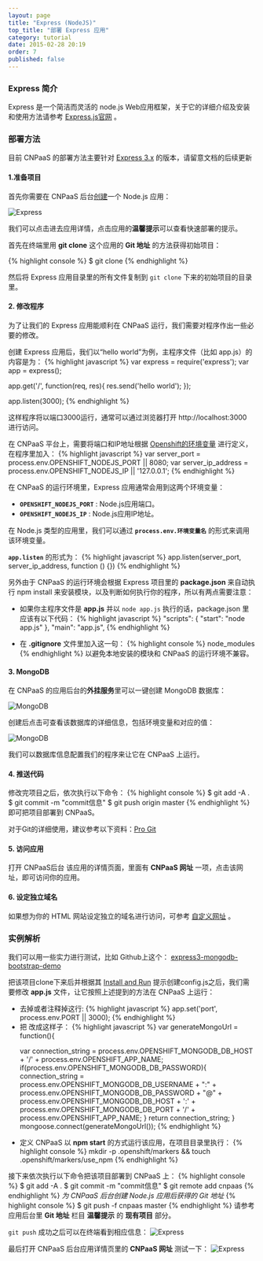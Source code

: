 ```yaml
---
layout: page
title: "Express (NodeJS)"
top_title: "部署 Express 应用"
category: tutorial
date: 2015-02-28 20:19
order: 7
published: false
---
```

### Express 简介
Express 是一个简洁而灵活的 node.js Web应用框架，关于它的详细介绍及安装和使用方法请参考 [Express.js官网] 。

### 部署方法
目前 CNPaaS 的部署方法主要针对 [Express 3.x](http://www.expressjs.com.cn/3x/api.html) 的版本，请留意文档的后续更新
#### 1.准备项目
首先你需要在 CNPaaS 后台[创建]一个 Node.js 应用：

<img class="embeddable" src="{{site.url}}/images/express/express1.jpg" alt="Express" title="Express" />

我们可以点击进去应用详情，点击应用的**温馨提示**可以查看快速部署的提示。

首先在终端里用 **git clone** 这个应用的 **Git 地址** 的方法获得初始项目：

{% highlight console %}
$ git clone <git-url>
{% endhighlight %}

然后将 Express 应用目录里的所有文件复制到 `git clone` 下来的初始项目的目录里。

#### 2. 修改程序
为了让我们的 Express 应用能顺利在 CNPaaS 运行，我们需要对程序作出一些必要的修改。

创建 Express 应用后，我们以“hello world”为例，主程序文件（比如 app.js）的内容是为：
{% highlight javascript %}
var express = require('express');
var app = express();

app.get('/', function(req, res){
  res.send('hello world');
});

app.listen(3000);
{% endhighlight %}

这样程序将以端口3000运行，通常可以通过浏览器打开 http://localhost:3000 进行访问。

在 CNPaaS 平台上，需要将端口和IP地址根据 [Openshift的环境变量] 进行定义，在程序里加入：
{% highlight javascript %}
var server_port = process.env.OPENSHIFT_NODEJS_PORT || 8080;
var server_ip_address = process.env.OPENSHIFT_NODEJS_IP || '127.0.0.1';
{% endhighlight %}

在 CNPaaS 的运行环境里，Express 应用通常会用到这两个环境变量：

* **`OPENSHIFT_NODEJS_PORT`** : Node.js应用端口。
* **`OPENSHIFT_NODEJS_IP`** : Node.js应用IP地址。

在 Node.js 类型的应用里，我们可以通过 **`process.env.环境变量名`** 的形式来调用该环境变量。


**`app.listen`** 的形式为：
{% highlight javascript %}
app.listen(server_port, server_ip_address, function () {})
{% endhighlight %}

另外由于 CNPaaS 的运行环境会根据 Express 项目里的 **package.json** 来自动执行 npm install 来安装模块，以及判断如何执行你的程序，所以有两点需要注意：

* 如果你主程序文件是 **app.js** 并以 `node app.js` 执行的话，package.json 里应该有以下代码：
{% highlight javascript %}
  "scripts": {
    "start": "node app.js"
  },
  "main": "app.js",
{% endhighlight %}

* 在 **.gitignore** 文件里加入这一句：
{% highlight console %}
node_modules
{% endhighlight %}
以避免本地安装的模块和 CNPaaS 的运行环境不兼容。


#### 3. MongoDB
在 CNPaaS 的应用后台的**外挂服务**里可以一键创建 MongoDB 数据库：

<img class="embeddable" src="{{site.url}}/images/mongodb/mongodb1.jpg" alt="MongoDB" title="MongoDB" />

创建后点击可查看该数据库的详细信息，包括环境变量和对应的值：

<img class="embeddable" src="{{site.url}}/images/mongodb/mongodb2.jpg" alt="MongoDB" title="MongoDB" />

我们可以数据库信息配置我们的程序来让它在 CNPaaS 上运行。

#### 4. 推送代码
修改完项目之后，依次执行以下命令：
{% highlight console %}
$ git add -A .
$ git commit -m "commit信息"
$ git push origin master
{% endhighlight %}
即可把项目部署到 CNPaaS。

对于Git的详细使用，建议参考以下资料：[Pro Git]

#### 5. 访问应用
打开 CNPaaS后台 该应用的详情页面，里面有 **CNPaaS 网址** 一项，点击该网址，即可访问你的应用。

#### 6. 设定独立域名
如果想为你的 HTML 网站设定独立的域名进行访问，可参考 [自定义网址]({{site.url}}/usage/custom-domains.html) 。

### 实例解析

我们可以用一些实力进行测试，比如 Github上这个：
[express3-mongodb-bootstrap-demo](https://github.com/hiattp/express3-mongodb-bootstrap-demo)

把该项目clone下来后并根据其 [Install and Run](https://github.com/hiattp/express3-mongodb-bootstrap-demo#install-and-run) 提示创建config.js之后，我们需要修改 **app.js** 文件，让它按照上述提到的方法在 CNPaaS 上运行：

<ul>
<li>去掉或者注释掉这行:
{% highlight javascript %}
app.set('port', process.env.PORT || 3000);
{% endhighlight %}
</li>
<li>把 改成这样子：
{% highlight javascript %}
var generateMongoUrl = function(){

  var connection_string = process.env.OPENSHIFT_MONGODB_DB_HOST + '/' + process.env.OPENSHIFT_APP_NAME;
  if(process.env.OPENSHIFT_MONGODB_DB_PASSWORD){
    connection_string = process.env.OPENSHIFT_MONGODB_DB_USERNAME + ":" +    process.env.OPENSHIFT_MONGODB_DB_PASSWORD + "@" +
    process.env.OPENSHIFT_MONGODB_DB_HOST + ':' +
    process.env.OPENSHIFT_MONGODB_DB_PORT + '/' +
    process.env.OPENSHIFT_APP_NAME;
  }
  return connection_string;
}
  mongoose.connect(generateMongoUrl());
{% endhighlight %}
</li>
<li>
定义 CNPaaS 以 <b>npm start</b> 的方式运行该应用，在项目目录里执行：
{% highlight console %}
mkdir -p .openshift/markers && touch .openshift/markers/use_npm
{% endhighlight %}
</li>
</ul>

接下来依次执行以下命令把该项目部署到 CNPaaS 上：
{% highlight console %}
$ git add -A .
$ git commit -m "commit信息"
$ git remote add cnpaas <git-url>
{% endhighlight %}
*<git-url>为 CNPaaS 后台创建 Node.js 应用后获得的 Git 地址*
{% highlight console %}
$ git push -f cnpaas master
{% endhighlight %}
请参考应用后台里 **Git 地址** 栏目 **温馨提示** 的 **现有项目** 部分。

`git push` 成功之后可以在终端看到相应信息：
<img class="embeddable" src="{{site.url}}/images/express/express2.jpg" alt="Express" title="Express" />

最后打开 CNPaaS 后台应用详情页里的 **CNPaaS 网址** 测试一下：
<img class="embeddable" src="{{site.url}}/images/express/express3.jpg" alt="Express" title="Express" />


[Express.js官网]:http://expressjs.com/zh/
[Openshift的环境变量]:https://developers.openshift.com/en/managing-environment-variables.html
[创建]:http://dashboard.cnpaas.io/a
[Pro Git]:http://git-scm.com/book/zh/
